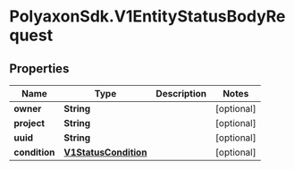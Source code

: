 # PolyaxonSdk.V1EntityStatusBodyRequest

## Properties

Name | Type | Description | Notes
------------ | ------------- | ------------- | -------------
**owner** | **String** |  | [optional] 
**project** | **String** |  | [optional] 
**uuid** | **String** |  | [optional] 
**condition** | [**V1StatusCondition**](V1StatusCondition.md) |  | [optional] 



